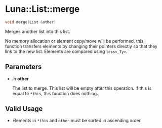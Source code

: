 # Luna::List::merge

```c++
void merge(List &other)
```

Merges another list into this list. 

No memory allocation or element copy/move will be performed, this function transfers elements by changing their pointers directly so that they link to the new list. Elements are compared using `less<_Ty>`. 

## Parameters
* *in* **other**

    The list to merge. This list will be empty after this operation. If this is equal to `*this`, this function does nothing. 

## Valid Usage
* Elements in `*this` and `other` must be sorted in ascending order. 

